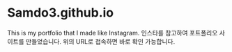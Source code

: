 # Samdo3.github.io
This is my portfolio that I made like Instagram.
인스타를 참고하여 포트폴리오 사이트를 만들었습니다.
위의 URL로 접속하면 바로 확인 가능합니다.
